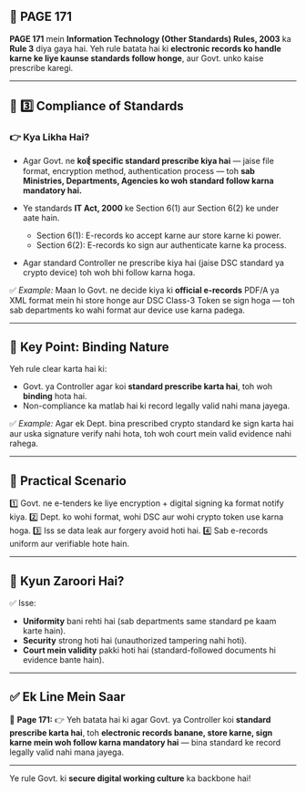 ## 📄 **PAGE 171**

**PAGE 171** mein **Information Technology (Other Standards) Rules, 2003** ka **Rule 3** diya gaya hai.
Yeh rule batata hai ki **electronic records ko handle karne ke liye kaunse standards follow honge**, aur Govt. unko kaise prescribe karegi.

---

## 🔹 **3️⃣ Compliance of Standards**

### 👉 Kya Likha Hai?

* Agar Govt. ne **koई specific standard prescribe kiya hai** — jaise file format, encryption method, authentication process — toh **sab Ministries, Departments, Agencies ko woh standard follow karna mandatory hai.**
* Ye standards **IT Act, 2000** ke Section 6(1) aur Section 6(2) ke under aate hain.

  * Section 6(1): E-records ko accept karne aur store karne ki power.
  * Section 6(2): E-records ko sign aur authenticate karne ka process.
* Agar standard Controller ne prescribe kiya hai (jaise DSC standard ya crypto device) toh woh bhi follow karna hoga.

✅ *Example:*
Maan lo Govt. ne decide kiya ki **official e-records** PDF/A ya XML format mein hi store honge aur DSC Class-3 Token se sign hoga — toh sab departments ko wahi format aur device use karna padega.

---

## 🔹 **Key Point: Binding Nature**

Yeh rule clear karta hai ki:

* Govt. ya Controller agar koi **standard prescribe karta hai**, toh woh **binding** hota hai.
* Non-compliance ka matlab hai ki record legally valid nahi mana jayega.

✅ *Example:*
Agar ek Dept. bina prescribed crypto standard ke sign karta hai aur uska signature verify nahi hota, toh woh court mein valid evidence nahi rahega.

---

## 🔹 **Practical Scenario**

1️⃣ Govt. ne e-tenders ke liye encryption + digital signing ka format notify kiya.
2️⃣ Dept. ko wohi format, wohi DSC aur wohi crypto token use karna hoga.
3️⃣ Iss se data leak aur forgery avoid hoti hai.
4️⃣ Sab e-records uniform aur verifiable hote hain.

---

## 🔹 **Kyun Zaroori Hai?**

✅ Isse:

* **Uniformity** bani rehti hai (sab departments same standard pe kaam karte hain).
* **Security** strong hoti hai (unauthorized tampering nahi hoti).
* **Court mein validity** pakki hoti hai (standard-followed documents hi evidence bante hain).

---

## ✅ **Ek Line Mein Saar**

📌 **Page 171:**
👉 Yeh batata hai ki agar Govt. ya Controller koi **standard prescribe karta hai**, toh **electronic records banane, store karne, sign karne mein woh follow karna mandatory hai** — bina standard ke record legally valid nahi mana jayega.

---

Ye rule Govt. ki **secure digital working culture** ka backbone hai!
